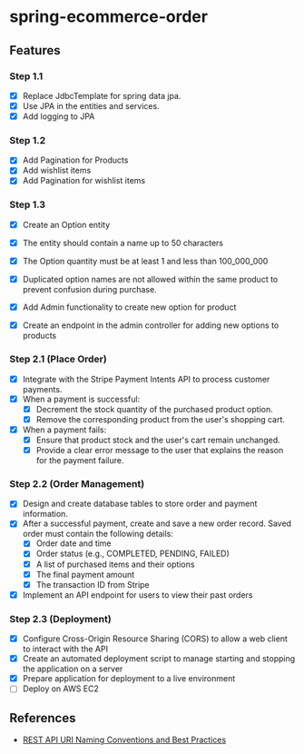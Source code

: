 # spring-ecommerce-order

## Features
### Step 1.1
- [x] Replace JdbcTemplate for spring data jpa.
- [x] Use JPA in the entities and services.
- [x] Add logging to JPA
### Step 1.2
- [x] Add Pagination for Products
- [x] Add wishlist items
- [x] Add Pagination for wishlist items
### Step 1.3
- [x] Create an Option entity
- [x] The entity should contain a name up to 50 characters
- [x] The Option quantity must be at least 1 and less than 100_000_000
- [x] Duplicated option names are not allowed within the same product to prevent confusion during purchase.

- [x] Add Admin functionality to create new option for product
- [x] Create an endpoint in the admin controller for adding new options to products

### Step 2.1 (Place Order) 
- [x] Integrate with the Stripe Payment Intents API to process customer payments.
- [x] When a payment is successful:
  - [x] Decrement the stock quantity of the purchased product option. 
  - [x] Remove the corresponding product from the user's shopping cart. 
- [x] When a payment fails:
  - [x] Ensure that product stock and the user's cart remain unchanged. 
  - [x] Provide a clear error message to the user that explains the reason for the payment failure.

### Step 2.2 (Order Management)
- [x] Design and create database tables to store order and payment information. 
- [x] After a successful payment, create and save a new order record. Saved order must contain the following details:
  - [x] Order date and time 
  - [x] Order status (e.g., COMPLETED, PENDING, FAILED)
  - [x] A list of purchased items and their options 
  - [x] The final payment amount 
  - [x] The transaction ID from Stripe
- [x] Implement an API endpoint for users to view their past orders

### Step 2.3 (Deployment)
- [x] Configure Cross-Origin Resource Sharing (CORS) to allow a web client to interact with the API
- [x] Create an automated deployment script to manage starting and stopping the application on a server
- [x] Prepare application for deployment to a live environment
- [ ] Deploy on AWS EC2 

## References
- [REST API URI Naming Conventions and Best Practices](https://restfulapi.net/resource-naming/)
